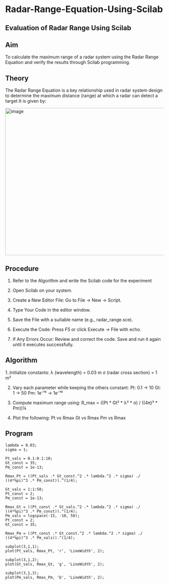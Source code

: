 # Radar-Range-Equation-Using-Scilab
## Evaluation of Radar Range Using Scilab

## Aim
To calculate the maximum range of a radar system using the Radar Range Equation and verify the results through Scilab programming.

## Theory 
The Radar Range Equation is a key relationship used in radar system design to determine the maximum distance (range) at which a radar can detect a target.It is given by:

<img width="946" height="468" alt="image" src="https://github.com/user-attachments/assets/3d3dbba8-9df3-4d4d-a231-771426046199" />

## Procedure
1. Refer to the Algorithm and write the Scilab code for the experiment

2. Open Scilab on your system.
   
3. Create a New Editor File: Go to File → New → Script.
   
4. Type Your Code in the editor window.

5. Save the File with a suitable name (e.g., radar_range.sce).

6. Execute the Code: Press F5 or click Execute → File with echo.

7. If Any Errors Occur: Review and correct the code. Save and run it again until it executes successfully.

## Algorithm

1..Initialize constants: λ (wavelength) = 0.03 m σ (radar cross section) = 1 m²

2. Vary each parameter while keeping the others constant: Pt: 0.1 → 10 Gt: 1 → 50 Pm: 1e⁻¹⁵ → 1e⁻¹⁰

3. Compute maximum range using: R_max = ((Pt * Gt² * λ² * σ) / ((4π)³ * Pm))¼

4. Plot the following: Pt vs Rmax Gt vs Rmax Pm vs Rmax

## Program

    lambda = 0.03; 
    sigma = 1;     

    Pt_vals = 0.1:0.1:10;   
    Gt_const = 35;           
    Pm_const = 1e-13;        

    Rmax_Pt = ((Pt_vals .* Gt_const.^2 .* lambda.^2 .* sigma) ./ ((4*%pi)^3 .* Pm_const)).^(1/4);

    Gt_vals = 1:1:50;        
    Pt_const = 2;            
    Pm_const = 1e-13;

    Rmax_Gt = ((Pt_const .* Gt_vals.^2 .* lambda.^2 .* sigma) ./ ((4*%pi)^3 .* Pm_const)).^(1/4);
    Pm_vals = logspace(-15, -10, 50); 
    Pt_const = 2;
    Gt_const = 35;

    Rmax_Pm = ((Pt_const .* Gt_const.^2 .* lambda.^2 .* sigma) ./ ((4*%pi)^3 .* Pm_vals)).^(1/4);   

    subplot(3,1,1);
    plot(Pt_vals, Rmax_Pt, 'r', 'LineWidth', 2);

    subplot(3,1,2);
    plot(Gt_vals, Rmax_Gt, 'g', 'LineWidth', 2);

    subplot(3,1,3);
    plot(Pm_vals, Rmax_Pm, 'b', 'LineWidth', 2);
